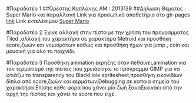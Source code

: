 
#Παραδοτέο 1
##Ορέστης Καπλάνης ΑΜ : 2013139
##Δήλωση Θέματος : Super Mario και παραλλαγή
Link για προσωπικό αποθετήριο στο gh-pages [link](https://github.com/userman95/Super-Mario/tree/gh-pages) 
Link εκτελέσιμου [Super Mario](https://userman95.github.io/Super-Mario/)

#Παραδοτέο 2 
Έγινε αλλαγή στην πίστα με την χρήση του προγράμματος Tiled ,αλλαγή του χαρακτήρα σε χαρακτήρα Metroid και προσθήκη score,ζωών και νομισμάτων καθώς και προσθήκη ήχων για jump , coin και μουσική για όλο το παιχνίδι.

#Παραδοτέο 3 
Προσθήκη animation εκρηξης όταν πεθαίνει,animation για τον τερματισμό της πίστας που χρειάστηκε το πρόγραμμα GIMP για να φτιάξω το transparency του BlackHole spritesheet,προσθήκη εικονιδίων δίπλα από score,ζωών και κερμάτων.Debugging σε καποια σημεία του χαρακτήρα.Επίσης κάθε φορα που χάνει μία ζωή ξαναξεκινάει από την αρχή της πἰστας και χἀνει το score που είχε. 

  
